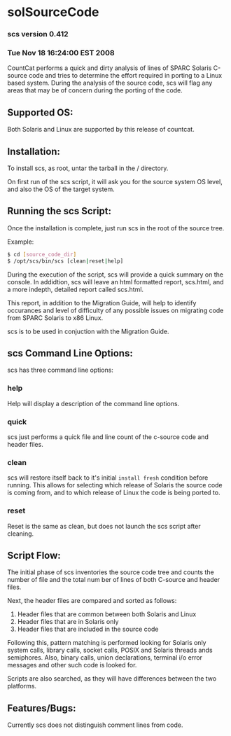 # solSourceCode

### scs version 0.412

### Tue Nov 18 16:24:00 EST 2008


CountCat performs a quick and dirty analysis of lines of SPARC Solaris C-source code and tries to determine the effort required in porting to a Linux based system.  During the analysis of the source code, scs will flag any areas that may be of concern during the porting of the code.

## Supported OS:

Both Solaris and Linux are supported by this release of countcat.

## Installation:

To install scs, as root, untar the tarball in the / directory.

On first run of the scs script, it will ask you for the source system OS level, and also the OS of the target system.

## Running the scs Script:

Once the installation is complete, just run scs in the root of the source tree.

Example:


```bash
$ cd [source_code_dir]
$ /opt/scs/bin/scs [clean|reset|help]
```

During the execution of the script, scs will provide a quick summary on the console.  In addidtion, scs will leave an html formatted report, scs.html, and a more indepth, detailed report called scs.html.

This report, in addition to the Migration Guide, will help to identify occurances and level of difficulty of any possible issues on migrating code from SPARC Solaris to x86 Linux.

scs is to be used in conjuction with the Migration Guide.

## scs Command Line Options:

scs has three command line options:

### help

Help will display a description of the command line options.

### quick

scs just performs a quick file and line count of the c-source code and header files.

### clean

scs will restore itself back to it's initial `install fresh` condition before running.  This allows for selecting which release of Solaris the source code is coming from, and to which release of Linux the code is being ported to.

### reset 

Reset is the same as clean, but does not launch the scs script after cleaning.

## Script Flow:

The initial phase of scs inventories the source code tree and counts the number of file and the total num ber of lines of both C-source and header files.

Next, the header files are compared and sorted as follows:

1. Header files that are common between both Solaris and Linux
2. Header files that are in Solaris only
3. Header files that are included in the source code

Following this, pattern matching is performed looking for Solaris only system calls, library calls, socket calls, POSIX and Solaris threads ands semiphores.  Also, binary calls, union declarations, terminal i/o error messages and other such code is looked for.

Scripts are also searched, as they will have differences between the two platforms.

## Features/Bugs:

Currently scs does not distinguish comment lines from code.

